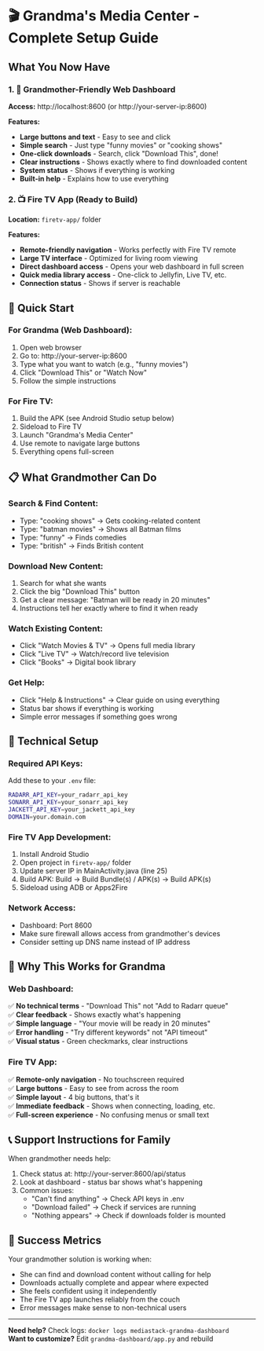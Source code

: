 # 🎬 Grandma's Media Center - Complete Setup Guide

## What You Now Have

### 1. 📱 Grandmother-Friendly Web Dashboard
**Access:** http://localhost:8600 (or http://your-server-ip:8600)

**Features:**
- **Large buttons and text** - Easy to see and click
- **Simple search** - Just type "funny movies" or "cooking shows"
- **One-click downloads** - Search, click "Download This", done!
- **Clear instructions** - Shows exactly where to find downloaded content
- **System status** - Shows if everything is working
- **Built-in help** - Explains how to use everything

### 2. 📺 Fire TV App (Ready to Build)
**Location:** `firetv-app/` folder

**Features:**
- **Remote-friendly navigation** - Works perfectly with Fire TV remote
- **Large TV interface** - Optimized for living room viewing
- **Direct dashboard access** - Opens your web dashboard in full screen
- **Quick media library access** - One-click to Jellyfin, Live TV, etc.
- **Connection status** - Shows if server is reachable

## 🚀 Quick Start

### For Grandma (Web Dashboard):
1. Open web browser
2. Go to: http://your-server-ip:8600
3. Type what you want to watch (e.g., "funny movies")
4. Click "Download This" or "Watch Now"
5. Follow the simple instructions

### For Fire TV:
1. Build the APK (see Android Studio setup below)
2. Sideload to Fire TV
3. Launch "Grandma's Media Center"
4. Use remote to navigate large buttons
5. Everything opens full-screen

## 📋 What Grandmother Can Do

### Search & Find Content:
- Type: "cooking shows" → Gets cooking-related content
- Type: "batman movies" → Shows all Batman films
- Type: "funny" → Finds comedies
- Type: "british" → Finds British content

### Download New Content:
1. Search for what she wants
2. Click the big "Download This" button
3. Get a clear message: "Batman will be ready in 20 minutes"
4. Instructions tell her exactly where to find it when ready

### Watch Existing Content:
- Click "Watch Movies & TV" → Opens full media library
- Click "Live TV" → Watch/record live television
- Click "Books" → Digital book library

### Get Help:
- Click "Help & Instructions" → Clear guide on using everything
- Status bar shows if everything is working
- Simple error messages if something goes wrong

## 🔧 Technical Setup

### Required API Keys:
Add these to your `.env` file:
```bash
RADARR_API_KEY=your_radarr_api_key
SONARR_API_KEY=your_sonarr_api_key
JACKETT_API_KEY=your_jackett_api_key
DOMAIN=your.domain.com
```

### Fire TV App Development:
1. Install Android Studio
2. Open project in `firetv-app/` folder
3. Update server IP in MainActivity.java (line 25)
4. Build APK: Build → Build Bundle(s) / APK(s) → Build APK(s)
5. Sideload using ADB or Apps2Fire

### Network Access:
- Dashboard: Port 8600
- Make sure firewall allows access from grandmother's devices
- Consider setting up DNS name instead of IP address

## 🎯 Why This Works for Grandma

### Web Dashboard:
✅ **No technical terms** - "Download This" not "Add to Radarr queue"  
✅ **Clear feedback** - Shows exactly what's happening  
✅ **Simple language** - "Your movie will be ready in 20 minutes"  
✅ **Error handling** - "Try different keywords" not "API timeout"  
✅ **Visual status** - Green checkmarks, clear instructions  

### Fire TV App:
✅ **Remote-only navigation** - No touchscreen required  
✅ **Large buttons** - Easy to see from across the room  
✅ **Simple layout** - 4 big buttons, that's it  
✅ **Immediate feedback** - Shows when connecting, loading, etc.  
✅ **Full-screen experience** - No confusing menus or small text  

## 📞 Support Instructions for Family

When grandmother needs help:
1. Check status at: http://your-server:8600/api/status
2. Look at dashboard - status bar shows what's happening
3. Common issues:
   - "Can't find anything" → Check API keys in .env
   - "Download failed" → Check if services are running
   - "Nothing appears" → Check if downloads folder is mounted

## 🎊 Success Metrics

Your grandmother solution is working when:
- She can find and download content without calling for help
- Downloads actually complete and appear where expected  
- She feels confident using it independently
- The Fire TV app launches reliably from the couch
- Error messages make sense to non-technical users

---

**Need help?** Check logs: `docker logs mediastack-grandma-dashboard`  
**Want to customize?** Edit `grandma-dashboard/app.py` and rebuild

